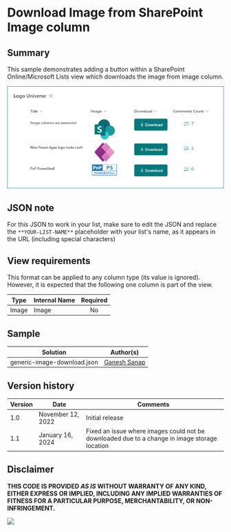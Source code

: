 # Download Image from SharePoint Image column

## Summary

This sample demonstrates adding a button within a SharePoint Online/Microsoft Lists view which downloads the image from image column.

![screenshot of the sample](./assets/screenshot.png)

## JSON note
For this JSON to work in your list, make sure to edit the JSON and replace the `**YOUR-LIST-NAME**` placeholder with your list's name, as it appears in the URL (including special characters)

## View requirements

This format can be applied to any column type (its value is ignored). However, it is expected that the following one column is part of the view.

|Type  |Internal Name |Required|
|------|--------------|:------:|
|Image |Image         |No      |

## Sample

Solution|Author(s)
--------|---------
generic-image-download.json | [Ganesh Sanap](https://github.com/ganesh-sanap)

## Version history

Version |Date          |Comments
--------|--------------|--------------------------------
1.0     |November 12, 2022 |Initial release
1.1     |January 16, 2024 |Fixed an issue where images could not be downloaded due to a change in image storage location

## Disclaimer

**THIS CODE IS PROVIDED *AS IS* WITHOUT WARRANTY OF ANY KIND, EITHER EXPRESS OR IMPLIED, INCLUDING ANY IMPLIED WARRANTIES OF FITNESS FOR A PARTICULAR PURPOSE, MERCHANTABILITY, OR NON-INFRINGEMENT.**

<img src="https://pnptelemetry.azurewebsites.net/list-formatting/column-samples/generic-image-download" />
